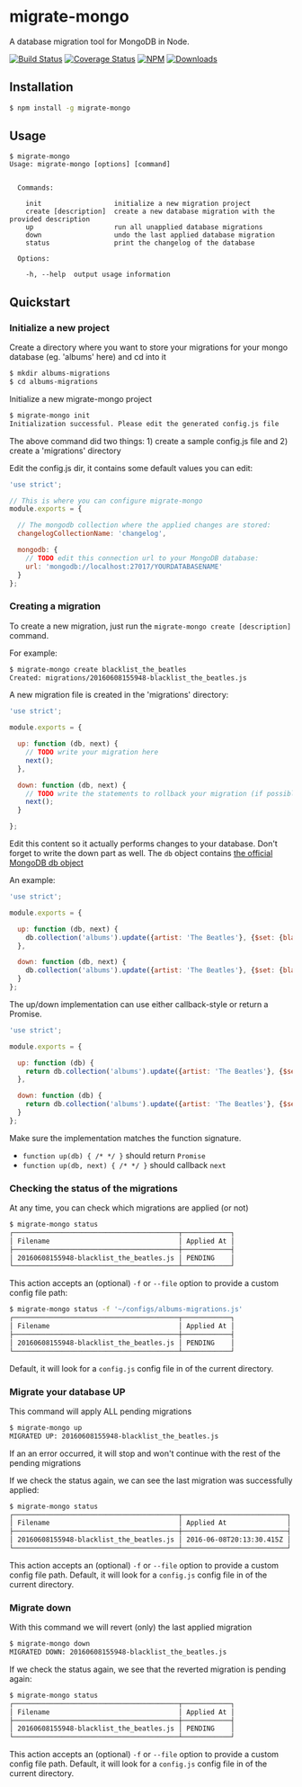 # migrate-mongo
A database migration tool for MongoDB in Node.

[![Build Status](http://img.shields.io/travis/seppevs/migrate-mongo.svg?style=flat)](https://travis-ci.org/seppevs/migrate-mongo) [![Coverage Status](https://coveralls.io/repos/github/seppevs/migrate-mongo/badge.svg?branch=master)](https://coveralls.io/r/seppevs/migrate-mongo) [![NPM](http://img.shields.io/npm/v/migrate-mongo.svg?style=flat)](https://www.npmjs.org/package/migrate-mongo) [![Downloads](http://img.shields.io/npm/dm/migrate-mongo.svg?style=flat)](https://www.npmjs.org/package/migrate-mongo)

## Installation
````bash
$ npm install -g migrate-mongo
````

## Usage
````
$ migrate-mongo
Usage: migrate-mongo [options] [command]


  Commands:

    init                  initialize a new migration project
    create [description]  create a new database migration with the provided description
    up                    run all unapplied database migrations
    down                  undo the last applied database migration
    status                print the changelog of the database

  Options:

    -h, --help  output usage information
````

## Quickstart
### Initialize a new project
Create a directory where you want to store your migrations for your mongo database (eg. 'albums' here) and cd into it
````bash
$ mkdir albums-migrations
$ cd albums-migrations
````

Initialize a new migrate-mongo project
````bash
$ migrate-mongo init
Initialization successful. Please edit the generated config.js file
````

The above command did two things: 1) create a sample config.js file and 2) create a 'migrations' directory

Edit the config.js dir, it contains some default values you can edit:
````javascript
'use strict';

// This is where you can configure migrate-mongo
module.exports = {

  // The mongodb collection where the applied changes are stored:
  changelogCollectionName: 'changelog',

  mongodb: {
    // TODO edit this connection url to your MongoDB database:
    url: 'mongodb://localhost:27017/YOURDATABASENAME'
  }
};
````

### Creating a migration
To create a new migration, just run the ````migrate-mongo create [description]```` command.

For example:
````bash
$ migrate-mongo create blacklist_the_beatles
Created: migrations/20160608155948-blacklist_the_beatles.js
````

A new migration file is created in the 'migrations' directory:
````javascript
'use strict';

module.exports = {

  up: function (db, next) {
    // TODO write your migration here
    next();
  },

  down: function (db, next) {
    // TODO write the statements to rollback your migration (if possible)
    next();
  }

};
````

Edit this content so it actually performs changes to your database. Don't forget to write the down part as well.
The ````db```` object contains [the official MongoDB db object](https://www.npmjs.com/package/mongodb)

An example:
````javascript
'use strict';

module.exports = {

  up: function (db, next) {
    db.collection('albums').update({artist: 'The Beatles'}, {$set: {blacklisted: true}}, next);
  },

  down: function (db, next) {
    db.collection('albums').update({artist: 'The Beatles'}, {$set: {blacklisted: false}}, next);
  }
};
````

The up/down implementation can use either callback-style or return a Promise.

````javascript
'use strict';

module.exports = {

  up: function (db) {
    return db.collection('albums').update({artist: 'The Beatles'}, {$set: {blacklisted: true}});
  },

  down: function (db) {
    return db.collection('albums').update({artist: 'The Beatles'}, {$set: {blacklisted: false}});
  }
};
````

Make sure the implementation matches the function signature.

* `function up(db) { /* */ }` should return `Promise`
* `function up(db, next) { /* */ }` should callback `next`

### Checking the status of the migrations
At any time, you can check which migrations are applied (or not)

````bash
$ migrate-mongo status
┌─────────────────────────────────────────┬────────────┐
│ Filename                                │ Applied At │
├─────────────────────────────────────────┼────────────┤
│ 20160608155948-blacklist_the_beatles.js │ PENDING    │
└─────────────────────────────────────────┴────────────┘

````

This action accepts an (optional) ````-f```` or ````--file```` option to provide a custom config file path:

````bash
$ migrate-mongo status -f '~/configs/albums-migrations.js'
┌─────────────────────────────────────────┬────────────┐
│ Filename                                │ Applied At │
├─────────────────────────────────────────┼────────────┤
│ 20160608155948-blacklist_the_beatles.js │ PENDING    │
└─────────────────────────────────────────┴────────────┘

````

Default, it will look for a ````config.js```` config file in of the current directory.

### Migrate your database UP
This command will apply ALL pending migrations
````bash
$ migrate-mongo up
MIGRATED UP: 20160608155948-blacklist_the_beatles.js
````

If an an error occurred, it will stop and won't continue with the rest of the pending migrations

If we check the status again, we can see the last migration was successfully applied:
````bash
$ migrate-mongo status
┌─────────────────────────────────────────┬──────────────────────────┐
│ Filename                                │ Applied At               │
├─────────────────────────────────────────┼──────────────────────────┤
│ 20160608155948-blacklist_the_beatles.js │ 2016-06-08T20:13:30.415Z │
└─────────────────────────────────────────┴──────────────────────────┘
````

This action accepts an (optional) ````-f```` or ````--file```` option to provide a custom config file path.
Default, it will look for a ````config.js```` config file in of the current directory.

### Migrate down
With this command we will revert (only) the last applied migration

````bash
$ migrate-mongo down
MIGRATED DOWN: 20160608155948-blacklist_the_beatles.js
````

If we check the status again, we see that the reverted migration is pending again:
````bash
$ migrate-mongo status
┌─────────────────────────────────────────┬────────────┐
│ Filename                                │ Applied At │
├─────────────────────────────────────────┼────────────┤
│ 20160608155948-blacklist_the_beatles.js │ PENDING    │
└─────────────────────────────────────────┴────────────┘
````

This action accepts an (optional) ````-f```` or ````--file```` option to provide a custom config file path.
Default, it will look for a ````config.js```` config file in of the current directory.
